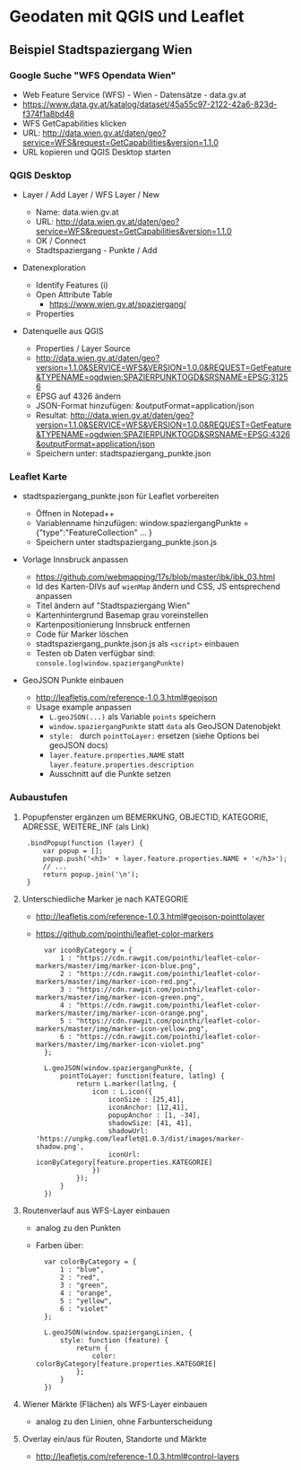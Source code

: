 # Geodaten mit QGIS und Leaflet
## Beispiel Stadtspaziergang Wien

### Google Suche "WFS Opendata Wien"

* Web Feature Service (WFS) - Wien - Datensätze - data.gv.at
* https://www.data.gv.at/katalog/dataset/45a55c97-2122-42a6-823d-f374f1a8bd48
* WFS GetCapabilities klicken
* URL: http://data.wien.gv.at/daten/geo?service=WFS&request=GetCapabilities&version=1.1.0
* URL kopieren und QGIS Desktop starten

### QGIS Desktop

* Layer / Add Layer / WFS Layer / New
    * Name: data.wien.gv.at
    * URL: http://data.wien.gv.at/daten/geo?service=WFS&request=GetCapabilities&version=1.1.0
    * OK / Connect
    * Stadtspaziergang - Punkte / Add

* Datenexploration
    * Identify Features (i)
    * Open Attribute Table
        * https://www.wien.gv.at/spaziergang/
    * Properties

* Datenquelle aus QGIS
    * Properties / Layer Source
    * http://data.wien.gv.at/daten/geo?version=1.1.0&SERVICE=WFS&VERSION=1.0.0&REQUEST=GetFeature&TYPENAME=ogdwien:SPAZIERPUNKTOGD&SRSNAME=EPSG:31256
    * EPSG auf 4326 ändern
    * JSON-Format hinzufügen: &outputFormat=application/json
    * Resultat: http://data.wien.gv.at/daten/geo?version=1.1.0&SERVICE=WFS&VERSION=1.0.0&REQUEST=GetFeature&TYPENAME=ogdwien:SPAZIERPUNKTOGD&SRSNAME=EPSG:4326&outputFormat=application/json
    * Speichern unter: stadtspaziergang_punkte.json

### Leaflet Karte

* stadtspaziergang_punkte.json für Leaflet vorbereiten
    * Öffnen in Notepad++
    * Variablenname hinzufügen: window.spaziergangPunkte = {"type":"FeatureCollection" ... }
    * Speichern unter stadtspaziergang_punkte.json.js

* Vorlage Innsbruck anpassen
    * https://github.com/webmapping/17s/blob/master/ibk/ibk_03.html
    * Id des Karten-DIVs auf `wienMap` ändern und CSS, JS entsprechend anpassen
    * Titel ändern auf "Stadtspaziergang Wien"
    * Kartenhintergrund Basemap grau voreinstellen
    * Kartenpositionierung Innsbruck entfernen
    * Code für Marker löschen
    * stadtspaziergang_punkte.json.js als `<script>` einbauen
    * Testen ob Daten verfügbar sind: `console.log(window.spaziergangPunkte)`

* GeoJSON Punkte einbauen
    * http://leafletjs.com/reference-1.0.3.html#geojson
    * Usage example anpassen
        * `L.geoJSON(...)` als Variable `points` speichern
        * `window.spaziergangPunkte` statt `data` als GeoJSON Datenobjekt
        * `style: ` durch `pointToLayer:` ersetzen (siehe Options bei geoJSON docs)
        * `layer.feature.properties.NAME` statt `layer.feature.properties.description`
        * Ausschnitt auf die Punkte setzen

### Aubaustufen

1. Popupfenster ergänzen um BEMERKUNG, OBJECTID, KATEGORIE, ADRESSE, WEITERE_INF (als Link)

        .bindPopup(function (layer) {
            var popup = [];
            popup.push('<h3>' + layer.feature.properties.NAME + '</h3>');
            // ...
            return popup.join('\n');
        }

2. Unterschiedliche Marker je nach KATEGORIE
    * http://leafletjs.com/reference-1.0.3.html#geojson-pointtolayer
    * https://github.com/pointhi/leaflet-color-markers

            var iconByCategory = {
                1 : "https://cdn.rawgit.com/pointhi/leaflet-color-markers/master/img/marker-icon-blue.png",
                2 : "https://cdn.rawgit.com/pointhi/leaflet-color-markers/master/img/marker-icon-red.png",
                3 : "https://cdn.rawgit.com/pointhi/leaflet-color-markers/master/img/marker-icon-green.png",
                4 : "https://cdn.rawgit.com/pointhi/leaflet-color-markers/master/img/marker-icon-orange.png",
                5 : "https://cdn.rawgit.com/pointhi/leaflet-color-markers/master/img/marker-icon-yellow.png",
                6 : "https://cdn.rawgit.com/pointhi/leaflet-color-markers/master/img/marker-icon-violet.png"
            };

            L.geoJSON(window.spaziergangPunkte, {
                pointToLayer: function(feature, latlng) {
                    return L.marker(latlng, {
                        icon : L.icon({
                            iconSize : [25,41],
                            iconAnchor: [12,41],
                            popupAnchor : [1, -34],
                            shadowSize: [41, 41],
                            shadowUrl: 'https://unpkg.com/leaflet@1.0.3/dist/images/marker-shadow.png',
                            iconUrl: iconByCategory[feature.properties.KATEGORIE]
                        })
                    });
                }
            })

3. Routenverlauf aus WFS-Layer einbauen
    * analog zu den Punkten
    * Farben über:

            var colorByCategory = {
                1 : "blue",
                2 : "red",
                3 : "green",
                4 : "orange",
                5 : "yellow",
                6 : "violet"
            };

            L.geoJSON(window.spaziergangLinien, {
                style: function (feature) {
                    return {
                        color: colorByCategory[feature.properties.KATEGORIE]
                    };
                }
            })

4. Wiener Märkte (Flächen) als WFS-Layer einbauen
    * analog zu den Linien, ohne Farbunterscheidung

5. Overlay ein/aus für Routen, Standorte und Märkte
    * http://leafletjs.com/reference-1.0.3.html#control-layers

